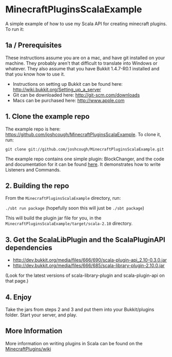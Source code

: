 MinecraftPluginsScalaExample
============================

A simple example of how to use my Scala API for creating minecraft plugins. To run it:

## 1a / Prerequisites

These instructions assume you are on a mac, and have git installed on your machine. They probably aren't that difficult to translate into Windows or whatever. They also assume that you have Bukkit 1.4.7-R0.1 installed and that you know how to use it.

* Instructions on setting up Bukkit can be found here: http://wiki.bukkit.org/Setting_up_a_server
* Git can be downloaded here: http://git-scm.com/downloads
* Macs can be purchased here: http://www.apple.com

## 1. Clone the example repo 

The example repo is here: https://github.com/joshcough/MinecraftPluginsScalaExample. To clone it, run:

`git clone git://github.com/joshcough/MinecraftPluginsScalaExample.git`

The example repo contains one simple plugin: BlockChanger, and the code and documentation for it can be found [here](https://github.com/joshcough/MinecraftPluginsScalaExample/blob/master/src/main/scala/BlockChanger.scala). It demonstrates how to write Listeners and Commands. 

## 2. Building the repo

From the `MinecraftPluginsScalaExample` directory, run:

`./sbt run package` (hopefully soon this will just be `./sbt package`)

This will build the plugin jar file for you, in the `MinecraftPluginsScalaExample/target/scala-2.10`  directory.

## 3. Get the ScalaLibPlugin and the ScalaPluginAPI dependencies

* http://dev.bukkit.org/media/files/666/690/scala-plugin-api_2.10-0.3.0.jar
* http://dev.bukkit.org/media/files/666/685/scala-library-plugin-2.10.0.jar

(Look for the latest versions of scala-library-plugin and scala-plugin-api on that page.) 

## 4. Enjoy

Take the jars from steps 2 and 3 and put them into your Bukkit/plugins folder. Start your server, and play. 

## More Information

More information on writing plugins in Scala can be found on the [MinecraftPlugins/wiki](https://github.com/joshcough/MinecraftPlugins/wiki)
